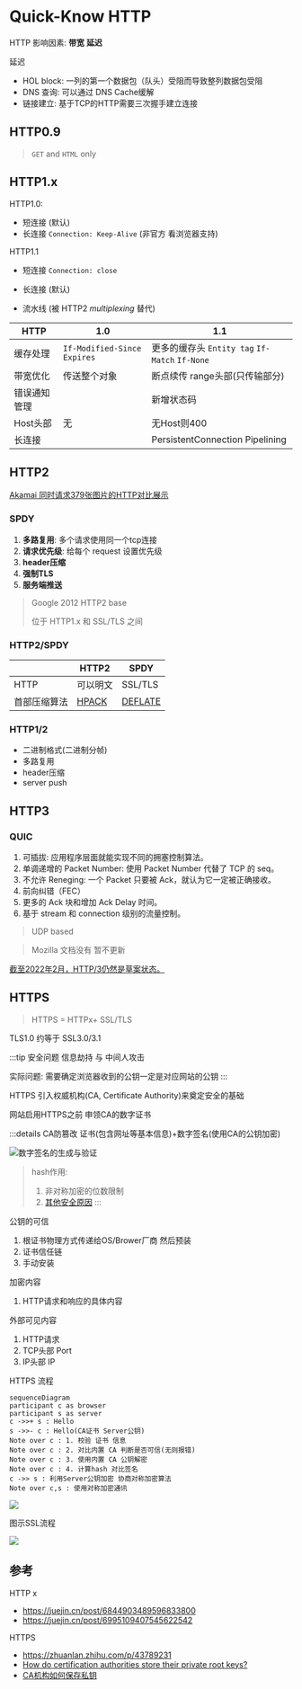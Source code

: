 # Quick-Know HTTP

HTTP 影响因素: **带宽** **延迟**



延迟

- HOL block: 一列的第一个数据包（队头）受阻而导致整列数据包受阻
- DNS 查询: 可以通过 DNS Cache缓解
- 链接建立: 基于TCP的HTTP需要三次握手建立连接

## HTTP0.9

> `GET` and `HTML` only

## HTTP1.x

HTTP1.0: 

- 短连接 (默认)
- 长连接 `Connection: Keep-Alive` (非官方 看浏览器支持)

HTTP1.1

- 短连接 `Connection: close`

- 长连接 (默认)
- 流水线 (被 HTTP2 *multiplexing* 替代)



| HTTP         | 1.0                           | 1.1                                            |
| ------------ | ----------------------------- | ---------------------------------------------- |
| 缓存处理     | `If-Modified-Since` `Expires` | 更多的缓存头 `Entity tag` `If-Match` `If-None` |
| 带宽优化     | 传送整个对象                  | 断点续传 range头部(只传输部分)                 |
| 错误通知管理 |                               | 新增状态码                                     |
| Host头部     | 无                            | 无Host则400                                    |
| 长连接       |                               | PersistentConnection Pipelining                |



## HTTP2

[Akamai 同时请求379张图片的HTTP对比展示](https://http2.akamai.com/demo)

### SPDY

1. **多路复用**: 多个请求使用同一个tcp连接
2. **请求优先级**: 给每个 request 设置优先级
3. **header压缩**
4. **强制TLS**
5. **服务端推送**



> Google 2012 HTTP2 base
>
> 位于 HTTP1.x 和 SSL/TLS 之间

### HTTP2/SPDY

|              | HTTP2                                                        | SPDY                                            |
| ------------ | ------------------------------------------------------------ | ----------------------------------------------- |
| HTTP         | 可以明文                                                     | SSL/TLS                                         |
| 首部压缩算法 | [HPACK](https://github.com/httpwg/http2-spec/blob/main/draft-ietf-httpbis-header-compression.xml) | [DEFLATE](http://zh.wikipedia.org/wiki/DEFLATE) |

### HTTP1/2

- 二进制格式(二进制分帧)
- 多路复用
- header压缩
- server push



## HTTP3

### QUIC

1. 可插拔: 应用程序层面就能实现不同的拥塞控制算法。
2. 单调递增的 Packet Number:  使用 Packet Number 代替了 TCP 的 seq。
3. 不允许 Reneging: 一个 Packet 只要被 Ack，就认为它一定被正确接收。
4. 前向纠错（FEC）
5. 更多的 Ack 块和增加 Ack Delay 时间。
6. 基于 stream 和 connection 级别的流量控制。

> UDP based

> Mozilla 文档没有 暂不更新

[截至2022年2月，HTTP/3仍然是草案状态。][1]

## HTTPS

> HTTPS = HTTPx+ SSL/TLS

<!-- ${\rm TLS}\,1.0 \;\approx\;{\rm SSL}\,3.0/3.1$ -->

TLS1.0 约等于 SSL3.0/3.1

:::tip 安全问题
信息劫持 与 中间人攻击

实际问题: 需要确定浏览器收到的公钥一定是对应网站的公钥
:::

HTTPS 引入权威机构(CA, Certificate Authority)来奠定安全的基础

网站启用HTTPS之前 申领CA的数字证书

:::details CA防篡改
证书(包含网址等基本信息)+数字签名(使用CA的公钥加密)

![数字签名的生成与验证](https://cheapsslsecurity.com/blog/wp-content/uploads/2018/09/how-do-digital-signatures-and-digital-certificates-work-together-in-ssl.png)

> hash作用:
> 1. 非对称加密的位数限制
> 2. [其他安全原因](https://crypto.stackexchange.com/questions/12768/why-hash-the-message-before-signing-it-with-rsa/12780#12780)
:::

公钥的可信
1. 根证书物理方式传递给OS/Brower厂商 然后预装
2. 证书信任链
3. 手动安装

加密内容
1. HTTP请求和响应的具体内容

外部可见内容
1. HTTP请求
2. TCP头部 Port
3. IP头部 IP

HTTPS 流程
```mermaid
sequenceDiagram
participant c as browser
participant s as server
c ->>+ s : Hello
s ->>- c : Hello(CA证书 Server公钥)
Note over c : 1. 校验 证书 信息
Note over c : 2. 对比内置 CA 判断是否可信(无则报错)
Note over c : 3. 使用内置 CA 公钥解密
Note over c : 4. 计算hash 对比签名
c ->> s : 利用Server公钥加密 协商对称加密算法
Note over c,s : 使用对称加密通讯
```
![](https://pic2.zhimg.com/v2-a0d10af45e785fe8d3f5cd12f8c309f5_r.jpg)

图示SSL流程

![](https://img-blog.csdnimg.cn/20200609101405612.gif)

## 参考

HTTP x
- <https://juejin.cn/post/6844903489596833800>
- <https://juejin.cn/post/6995109407545622542>

HTTPS
- <https://zhuanlan.zhihu.com/p/43789231>
- [How do certification authorities store their private root keys?](https://security.stackexchange.com/questions/24896/how-do-certification-authorities-store-their-private-root-keys)
- [CA机构如何保存私钥](https://www.zhihu.com/question/22260090/answer/648910720)

[1]: https://zh.wikipedia.org/wiki/HTTP/3
